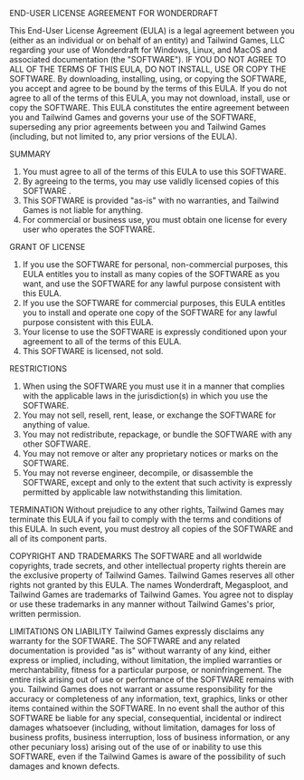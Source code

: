 END-USER LICENSE AGREEMENT FOR WONDERDRAFT

This End-User License Agreement (EULA) is a legal agreement between you (either as an individual or on behalf of an entity) and Tailwind Games, LLC regarding your use of Wonderdraft for Windows, Linux, and MacOS and associated documentation (the "SOFTWARE"). IF YOU DO NOT AGREE TO ALL OF THE TERMS OF THIS EULA, DO NOT INSTALL, USE OR COPY THE SOFTWARE. By downloading, installing, using, or copying the SOFTWARE, you accept and agree to be bound by the terms of this EULA. If you do not agree to all of the terms of this EULA, you may not download, install, use or copy the SOFTWARE. This EULA constitutes the entire agreement between you and Tailwind Games and governs your use of the SOFTWARE, superseding any prior agreements between you and Tailwind Games (including, but not limited to, any prior versions of the EULA).


SUMMARY
1. You must agree to all of the terms of this EULA to use this SOFTWARE.
2. By agreeing to the terms, you may use validly licensed copies of this SOFTWARE .
3. This SOFTWARE is provided "as-is" with no warranties, and Tailwind Games is not liable for anything.
4. For commercial or business use, you must obtain one license for every user who operates the SOFTWARE.

GRANT OF LICENSE
1. If you use the SOFTWARE for personal, non-commercial purposes, this EULA entitles you to install as many copies of the SOFTWARE as you want, and use the SOFTWARE for any lawful purpose consistent with this EULA.
2. If you use the SOFTWARE for commercial purposes, this EULA entitles you to install and operate one copy of the SOFTWARE for any lawful purpose consistent with this EULA.
3. Your license to use the SOFTWARE is expressly conditioned upon your agreement to all of the terms of this EULA.
4. This SOFTWARE is licensed, not sold.

RESTRICTIONS
1. When using the SOFTWARE you must use it in a manner that complies with the applicable laws in the jurisdiction(s) in which you use the SOFTWARE.
2. You may not sell, resell, rent, lease, or exchange the SOFTWARE for anything of value.
3. You may not redistribute, repackage, or bundle the SOFTWARE with any other SOFTWARE.
4. You may not remove or alter any proprietary notices or marks on the SOFTWARE.
5. You may not reverse engineer, decompile, or disassemble the SOFTWARE, except and only to the extent that such activity is expressly permitted by applicable law notwithstanding this limitation.

TERMINATION
Without prejudice to any other rights, Tailwind Games may terminate this EULA if you fail to comply with the terms and conditions of this EULA. In such event, you must destroy all copies of the SOFTWARE and all of its component parts.

COPYRIGHT AND TRADEMARKS
The SOFTWARE and all worldwide copyrights, trade secrets, and other intellectual property rights therein are the exclusive property of Tailwind Games. Tailwind Games reserves all other rights not granted by this EULA. The names Wonderdraft, Megasploot, and Tailwind Games are trademarks of Tailwind Games. You agree not to display or use these trademarks in any manner without Tailwind Games's prior, written permission.

LIMITATIONS ON LIABILITY
Tailwind Games expressly disclaims any warranty for the SOFTWARE. The SOFTWARE and any related documentation is provided "as is" without warranty of any kind, either express or implied, including, without limitation, the implied warranties or merchantability, fitness for a particular purpose, or noninfringement. The entire risk arising out of use or performance of the SOFTWARE remains with you. Tailwind Games does not warrant or assume responsibility for the accuracy or completeness of any information, text, graphics, links or other items contained within the SOFTWARE. In no event shall the author of this SOFTWARE be liable for any special, consequential, incidental or indirect damages whatsoever (including, without limitation, damages for loss of business profits, business interruption, loss of business information, or any other pecuniary loss) arising out of the use of or inability to use this SOFTWARE, even if the Tailwind Games is aware of the possibility of such damages and known defects.

